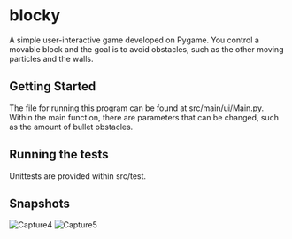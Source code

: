 # blocky

A simple user-interactive game developed on Pygame. You control a movable block and the goal is to avoid obstacles, such as the other moving particles and the walls.

## Getting Started

The file for running this program can be found at src/main/ui/Main.py. Within the main function, there are parameters that can be changed, such as the amount of bullet obstacles. 


## Running the tests

Unittests are provided within src/test.

## Snapshots

![Capture4](https://user-images.githubusercontent.com/46363213/70502790-9eeee000-1ad6-11ea-87e3-8c87e3cb25bc.PNG)
![Capture5](https://user-images.githubusercontent.com/46363213/70502787-9c8c8600-1ad6-11ea-83e7-92fdcbd936d6.PNG)
